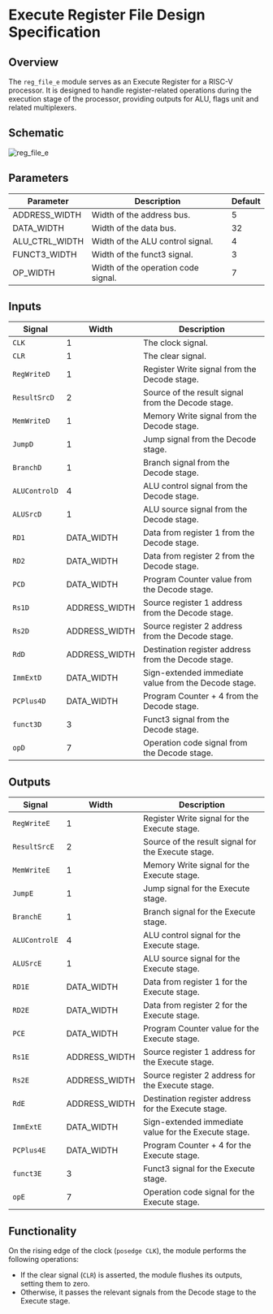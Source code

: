 # Execute Register File Design Specification

## Overview
The `reg_file_e` module serves as an Execute Register for a RISC-V processor. It is designed to handle register-related operations during the execution stage of the processor, providing outputs for ALU, flags unit and related multiplexers.

## Schematic
![reg_file_e](https://github.com/SanjitRaman/Team-10-RISC-V/blob/vbuddy-pipelining-tests/images/RegFileE.png)


## Parameters
| Parameter         | Description                           | Default |
|-------------------|---------------------------------------|---------|
| ADDRESS_WIDTH     | Width of the address bus.              | 5       |
| DATA_WIDTH        | Width of the data bus.                 | 32      |
| ALU_CTRL_WIDTH    | Width of the ALU control signal.       | 4       |
| FUNCT3_WIDTH      | Width of the funct3 signal.            | 3       |
| OP_WIDTH          | Width of the operation code signal.    | 7       |

## Inputs
| Signal          | Width        | Description                                              |
|-----------------|--------------|----------------------------------------------------------|
| `CLK`           | 1            | The clock signal.                                        |
| `CLR`           | 1            | The clear signal.                                        |
| `RegWriteD`     | 1            | Register Write signal from the Decode stage.             |
| `ResultSrcD`    | 2            | Source of the result signal from the Decode stage.      |
| `MemWriteD`     | 1            | Memory Write signal from the Decode stage.               |
| `JumpD`         | 1            | Jump signal from the Decode stage.                       |
| `BranchD`       | 1            | Branch signal from the Decode stage.                     |
| `ALUControlD`   | 4            | ALU control signal from the Decode stage.                |
| `ALUSrcD`       | 1            | ALU source signal from the Decode stage.                 |
| `RD1`           | DATA_WIDTH   | Data from register 1 from the Decode stage.              |
| `RD2`           | DATA_WIDTH   | Data from register 2 from the Decode stage.              |
| `PCD`           | DATA_WIDTH   | Program Counter value from the Decode stage.             |
| `Rs1D`          | ADDRESS_WIDTH| Source register 1 address from the Decode stage.         |
| `Rs2D`          | ADDRESS_WIDTH| Source register 2 address from the Decode stage.         |
| `RdD`           | ADDRESS_WIDTH| Destination register address from the Decode stage.      |
| `ImmExtD`       | DATA_WIDTH   | Sign-extended immediate value from the Decode stage.     |
| `PCPlus4D`      | DATA_WIDTH   | Program Counter + 4 from the Decode stage.               |
| `funct3D`       | 3            | Funct3 signal from the Decode stage.                     |
| `opD`           | 7            | Operation code signal from the Decode stage.             |

## Outputs
| Signal          | Width        | Description                                              |
|-----------------|--------------|----------------------------------------------------------|
| `RegWriteE`     | 1            | Register Write signal for the Execute stage.             |
| `ResultSrcE`    | 2            | Source of the result signal for the Execute stage.       |
| `MemWriteE`     | 1            | Memory Write signal for the Execute stage.               |
| `JumpE`         | 1            | Jump signal for the Execute stage.                       |
| `BranchE`       | 1            | Branch signal for the Execute stage.                     |
| `ALUControlE`   | 4            | ALU control signal for the Execute stage.                |
| `ALUSrcE`       | 1            | ALU source signal for the Execute stage.                 |
| `RD1E`          | DATA_WIDTH   | Data from register 1 for the Execute stage.              |
| `RD2E`          | DATA_WIDTH   | Data from register 2 for the Execute stage.              |
| `PCE`           | DATA_WIDTH   | Program Counter value for the Execute stage.             |
| `Rs1E`          | ADDRESS_WIDTH| Source register 1 address for the Execute stage.         |
| `Rs2E`          | ADDRESS_WIDTH| Source register 2 address for the Execute stage.         |
| `RdE`           | ADDRESS_WIDTH| Destination register address for the Execute stage.      |
| `ImmExtE`       | DATA_WIDTH   | Sign-extended immediate value for the Execute stage.     |
| `PCPlus4E`      | DATA_WIDTH   | Program Counter + 4 for the Execute stage.               |
| `funct3E`       | 3            | Funct3 signal for the Execute stage.                     |
| `opE`           | 7            | Operation code signal for the Execute stage.             |

## Functionality
On the rising edge of the clock (`posedge CLK`), the module performs the following operations:

- If the clear signal (`CLR`) is asserted, the module flushes its outputs, setting them to zero.
- Otherwise, it passes the relevant signals from the Decode stage to the Execute stage.

